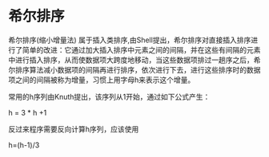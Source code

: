 希尔排序
=========

希尔排序(缩小增量法) 属于插入类排序,由Shell提出，希尔排序对直接插入排序进行了简单的改进：它通过加大插入排序中元素之间的间隔，并在这些有间隔的元素中进行插入排序，从而使数据项大跨度地移动，当这些数据项排过一趟序之后，希尔排序算法减小数据项的间隔再进行排序，依次进行下去，进行这些排序时的数据项之间的间隔被称为增量，习惯上用字母h来表示这个增量。

常用的h序列由Knuth提出，该序列从1开始，通过如下公式产生：

h = 3 * h +1

反过来程序需要反向计算h序列，应该使用

h=(h-1)/3

 